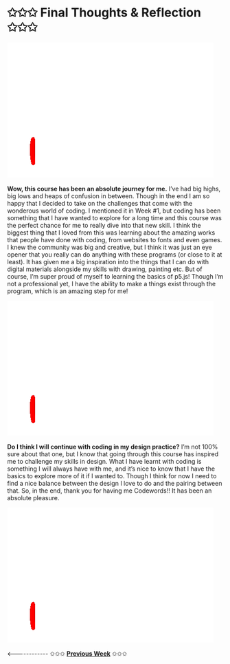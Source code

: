 # ✩✩✩ Final Thoughts & Reflection ✩✩✩

<img src="upsanddowns.gif">

**Wow, this course has been an absolute journey for me.** I’ve had big highs, big lows and heaps of confusion in between. Though in the end I am so happy that I decided to take on the challenges that come with the wonderous world of coding. I mentioned it in Week #1, but coding has been something that I have wanted to explore for a long time and this course was the perfect chance for me to really dive into that new skill. I think the biggest thing that I loved from this was learning about the amazing works that people have done with coding, from websites to fonts and even games. I knew the community was big and creative, but I think it was just an eye opener that you really can do anything with these programs (or close to it at least). It has given me a big inspiration into the things that I can do with digital materials alongside my skills with drawing, painting etc. But of course, I’m super proud of myself to learning the basics of p5.js! Though I’m not a professional yet, I have the ability to make a things exist through the program, which is an amazing step for me!

<img src="upsanddowns.gif">

**Do I think I will continue with coding in my design practice?** I’m not 100% sure about that one, but I know that going through this course has inspired me to challenge my skills in design. What I have learnt with coding is something I will always have with me, and it’s nice to know that I have the basics to explore more of it if I wanted to. Though I think for now I need to find a nice balance between the design I love to do and the pairing between that. So, in the end, thank you for having me Codewords!! It has been an absolute pleasure.   

<img src="upsanddowns.gif">
  


<------------ ✩✩✩ [**Previous Week**](https://astlcreations.github.io/codewords-codes-words/SKO/Major%20Project/Week%20012/) ✩✩✩

